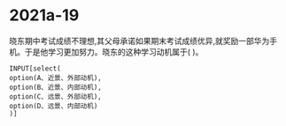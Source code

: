 # 2021a-19
晓东期中考试成绩不理想,其父母承诺如果期末考试成绩优异,就奖励一部华为手机。于是他学习更加努力。晓东的这种学习动机属于( )。
```meta-bind
INPUT[select(
option(A、近景、外部动机),
option(B、近景、内部动机),
option(C、远景、外部动机),
option(D、远景、内部动机)
)]
```